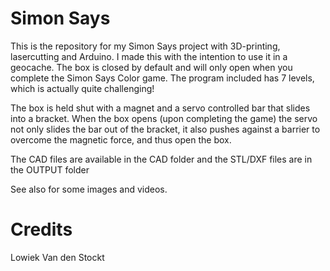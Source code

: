 # Simon Says

This is the repository for my Simon Says project with 3D-printing, lasercutting and Arduino. I made this with the intention to use it in a geocache. The box is closed by default and will only open when you complete the Simon Says Color game. The program included has 7 levels, which is actually quite challenging!

The box is held shut with a magnet and a servo controlled bar that slides into a bracket. When the box opens (upon completing the game) the servo not only slides the bar out of the bracket, it also pushes against a barrier to overcome the magnetic force, and thus open the box.

The CAD files are available in the CAD folder and the STL/DXF files are in the OUTPUT folder

See also for some images and videos.

# Credits
Lowiek Van den Stockt
